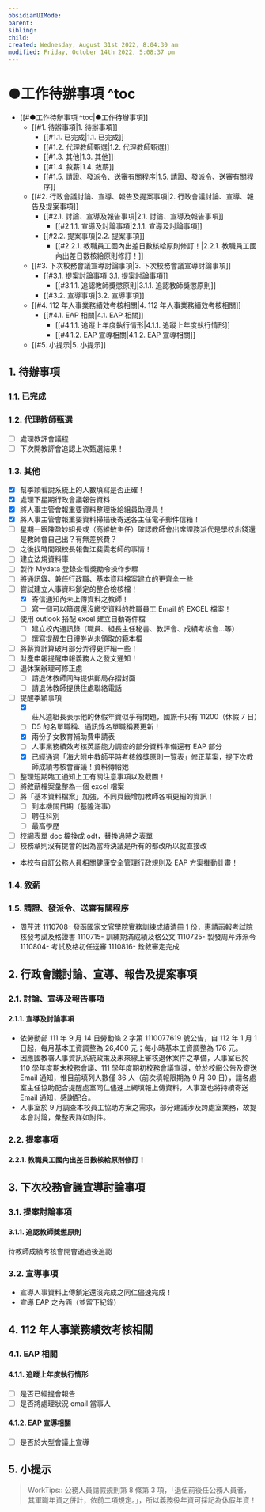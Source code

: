 ```yaml
---
obsidianUIMode: 
parent: 
sibling: 
child: 
created: Wednesday, August 31st 2022, 8:04:30 am
modified: Friday, October 14th 2022, 5:08:37 pm
---
```


# ●工作待辦事項 ^toc

- [[#●工作待辦事項 ^toc|●工作待辦事項]]
	- [[#1. 待辦事項|1. 待辦事項]]
		- [[#1.1. 已完成|1.1. 已完成]]
		- [[#1.2. 代理教師甄選|1.2. 代理教師甄選]]
		- [[#1.3. 其他|1.3. 其他]]
		- [[#1.4. 敘薪|1.4. 敘薪]]
		- [[#1.5. 請證、發派令、送審有關程序|1.5. 請證、發派令、送審有關程序]]
	- [[#2. 行政會議討論、宣導、報告及提案事項|2. 行政會議討論、宣導、報告及提案事項]]
		- [[#2.1. 討論、宣導及報告事項|2.1. 討論、宣導及報告事項]]
			- [[#2.1.1. 宣導及討論事項|2.1.1. 宣導及討論事項]]
		- [[#2.2. 提案事項|2.2. 提案事項]]
			- [[#2.2.1. 教職員工國內出差日數核給原則修訂！|2.2.1. 教職員工國內出差日數核給原則修訂！]]
	- [[#3. 下次校務會議宣導討論事項|3. 下次校務會議宣導討論事項]]
		- [[#3.1. 提案討論事項|3.1. 提案討論事項]]
			- [[#3.1.1. 追認教師獎懲原則|3.1.1. 追認教師獎懲原則]]
		- [[#3.2. 宣導事項|3.2. 宣導事項]]
	- [[#4. 112 年人事業務績效考核相關|4. 112 年人事業務績效考核相關]]
		- [[#4.1. EAP 相關|4.1. EAP 相關]]
			- [[#4.1.1. 追蹤上年度執行情形|4.1.1. 追蹤上年度執行情形]]
			- [[#4.1.2. EAP 宣導相關|4.1.2. EAP 宣導相關]]
	- [[#5. 小提示|5. 小提示]]

## 1. 待辦事項

### 1.1. 已完成
### 1.2. 代理教師甄選
- [ ] 處理教評會議程
- [ ] 下次開教評會追認上次甄選結果！
### 1.3. 其他
- [x] 幫季穎看說系統上的人數填寫是否正確！
- [x] 處理下星期行政會議報告資料
- [x] 將人事主管會報重要資料整理後給組員助理員！
- [x] 將人事主管會報重要資料掃描後寄送各主任電子郵件信箱！
- [ ] 星期一跟陳盈妙組長或（高維敏主任）確認教師會出席課務派代是學校出錢還是教師會自己出？有無差旅費？
- [ ] 之後找時間跟校長報告江斐雯老師的事情！
- [ ] 建立法規資料庫
- [ ] 製作 Mydata 登錄查看獎勵令操作步驟
- [ ] 將通訊錄、兼任行政職、基本資料檔案建立的更齊全一些
- [ ] 嘗試建立人事資料鎖定的整合檢核檔！
	- [x] 寄信通知尚未上傳資料之教師！
	- [ ] 寫一個可以篩選還沒繳交資料的教職員工 Email 的 EXCEL 檔案！
- [ ] 使用 outlook 搭配 excel 建立自動寄件檔
	- [ ] 建立校內通訊錄（職員、組長主任秘書、教評會、成績考核會…等）
	- [ ] 撰寫提醒生日禮券尚未領取的範本檔
- [ ] 將薪資計算破月部分弄得更詳細一些！
- [ ] 財產申報提醒申報義務人之發文通知！
- [ ] 退休案辦理可修正處
	- [ ] 請退休教師同時提供郵局存摺封面
	- [ ] 請退休教師提供住處聯絡電話
- [ ] 提醒季穎事項
	- [x] 莊凡逵組長表示他的休假年資似乎有問題，國旅卡只有 11200（休假 7 日） 
	- [ ] D5 的名單職稱、通訊錄名單職稱要更新！
	- [x] 兩份子女教育補助費申請表
	- [ ] 人事業務績效考核英語能力調查的部分資料準備還有 EAP 部分
	- [x] 已經通過「海大附中教師平時考核敘獎原則一覽表」修正草案，提下次教師成績考核會審議！資料傳給她
- [ ] 整理短期臨工通知上工有關注意事項以及截圖！
- [ ] 將敘薪檔案彙整為一個 excel 檔案
- [ ] 將「基本資料檔案」加強，不同頁籤增加教師各項更細的資訊！
	- [ ] 到本機關日期（基隆海事）
	- [ ] 聘任科別
	- [ ] 最高學歷
- [ ] 校網表單 doc 檔換成 odt，替換過時之表單
- [ ] 校務章則沒有提會的因為當時決議是所有的都改所以就直接改
- 本校有自訂公務人員相關健康安全管理行政規則及 EAP 方案推動計畫！
### 1.4. 敘薪

### 1.5. 請證、發派令、送審有關程序
- 周芹沛
1110708- 發函國家文官學院實務訓練成績清冊 1 份，惠請函報考試院核發考試及格證書
1110715- 訓練期滿成績及格公文
1110725- 製發周芹沛派令
1110804- 考試及格初任送審
1110816- 銓敘審定完成

## 2. 行政會議討論、宣導、報告及提案事項

### 2.1. 討論、宣導及報告事項
#### 2.1.1. 宣導及討論事項
- 依勞動部 111 年 9 月 14 日勞動條 2 字第 1110077619 號公告，自 112 年 1 月 1 日起，每月基本工資調整為 26,400 元；每小時基本工資調整為 176 元。
- 因應國教署人事資訊系統政策及未來線上審核退休案件之準備，人事室已於 110 學年度期末校務會議、111 學年度期初校務會議宣導，並於校網公告及寄送 Email 通知，惟目前填列人數僅 36 人（前次填報限期為 9 月 30 日），請各處室主任協助配合提醒處室同仁儘速上網填報上傳資料，人事室也將持續寄送 Email 通知，感謝配合。
- 人事室於 9 月調查本校員工協助方案之需求，部分建議涉及跨處室業務，故提本會討論，彙整表詳如附件。

### 2.2. 提案事項
#### 2.2.1. 教職員工國內出差日數核給原則修訂！

## 3. 下次校務會議宣導討論事項
### 3.1. 提案討論事項
#### 3.1.1. 追認教師獎懲原則
待教師成績考核會開會通過後追認

### 3.2. 宣導事項
- 宣導人事資料上傳鎖定還沒完成之同仁儘速完成！
- 宣導 EAP 之內涵（並留下紀錄）

## 4. 112 年人事業務績效考核相關
### 4.1. EAP 相關
#### 4.1.1. 追蹤上年度執行情形
- [ ] 是否已經提會報告
- [ ] 是否將處理狀況 email 當事人
#### 4.1.2. EAP 宣導相關
- [ ] 是否於大型會議上宣導


## 5. 小提示

> WorkTips:: 公務人員請假規則第 8 條第 3 項，「退伍前後任公務人員者，其軍職年資之併計，依前二項規定。」，所以義務役年資可採記為休假年資！


